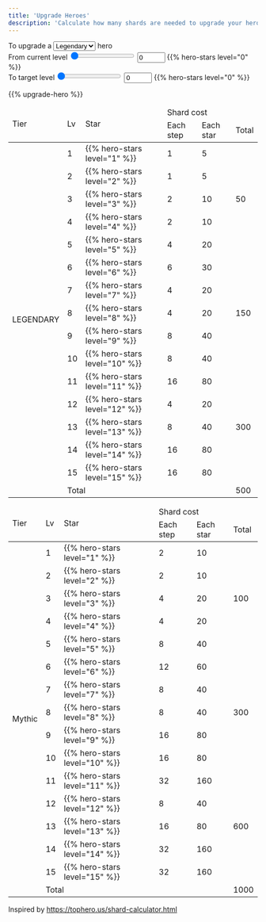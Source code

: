 ```yaml
---
title: 'Upgrade Heroes'
description: 'Calculate how many shards are needed to upgrade your heroes'
---
```


<form id="upgrade-hero">
  To upgrade a
  <select id="hero-type" onchange="calculateHeroUpgrade()">
    <option>Legendary</option>
    <option>Mythic</option>
  </select>
  hero

  <div class="star-option star-option-current">
    <span>From current level </span>
    <input
      id="from"
      type="range"
      min="0"
      max="15"
      value="0"
      onchange="this.nextElementSibling.value=this.value;calculateHeroUpgrade()"
    />
    <input
      type="number"
      name="amountInput"
      min="0"
      max="15"
      value="0"
      onchange="this.previousElementSibling.value=this.value;calculateHeroUpgrade()"
    />
    {{% hero-stars level="0" %}}
  </div>
  <div class="star-option star-option-target">
    <span>To target level </span>
    <input
      id="to"
      type="range"
      min="0"
      max="15"
      value="0"
      onchange="this.nextElementSibling.value=this.value;calculateHeroUpgrade()"
    />
    <input
      type="number"
      name="amountInput"
      min="0"
      max="15"
      value="0"
      onchange="this.previousElementSibling.value=this.value;calculateHeroUpgrade()"
    />
    {{% hero-stars level="0" %}}
  </div>
  <span id="result"></span>
</form>

{{% upgrade-hero %}}

<table class="text-center">
  <thead>
    <tr>
      <td rowspan="2">Tier</td>
      <td rowspan="2">Lv</td>
      <td rowspan="2">Star</td>
      <td colspan="3">Shard cost</td>
    </tr>
    <tr>
      <td>Each step</td>
      <td>Each star</td>
      <td>Total</td>
    </tr>
  </thead>
  <tbody>
    <tr>
      <td rowspan="16" class="text-vertical">LEGENDARY</td>
      <td>1</td>
      <td class="bg-star1">{{% hero-stars level="1" %}}</td>
      <td>1</td>
      <td>5</td>
      <td rowspan="5">50</td>
    </tr>
    <tr>
      <td>2</td>
      <td class="bg-star1">{{% hero-stars level="2" %}}</td>
      <td>1</td>
      <td>5</td>
    </tr>
    <tr>
      <td>3</td>
      <td class="bg-star1">{{% hero-stars level="3" %}}</td>
      <td>2</td>
      <td>10</td>
    </tr>
    <tr>
      <td>4</td>
      <td class="bg-star1">{{% hero-stars level="4" %}}</td>
      <td>2</td>
      <td>10</td>
    </tr>
    <tr>
      <td>5</td>
      <td class="bg-star1">{{% hero-stars level="5" %}}</td>
      <td>4</td>
      <td>20</td>
    </tr>
    <tr>
      <td>6</td>
      <td class="bg-star2">{{% hero-stars level="6" %}}</td>
      <td>6</td>
      <td>30</td>
      <td rowspan="5">150</td>
    </tr>
    <tr>
      <td>7</td>
      <td class="bg-star2">{{% hero-stars level="7" %}}</td>
      <td>4</td>
      <td>20</td>
    </tr>
    <tr>
      <td>8</td>
      <td class="bg-star2">{{% hero-stars level="8" %}}</td>
      <td>4</td>
      <td>20</td>
    </tr>
    <tr>
      <td>9</td>
      <td class="bg-star2">{{% hero-stars level="9" %}}</td>
      <td>8</td>
      <td>40</td>
    </tr>
    <tr>
      <td>10</td>
      <td class="bg-star2">{{% hero-stars level="10" %}}</td>
      <td>8</td>
      <td>40</td>
    </tr>
    <tr>
      <td>11</td>
      <td class="bg-star3">{{% hero-stars level="11" %}}</td>
      <td>16</td>
      <td>80</td>
      <td rowspan="5">300</td>
    </tr>
    <tr>
      <td>12</td>
      <td class="bg-star3">{{% hero-stars level="12" %}}</td>
      <td>4</td>
      <td>20</td>
    </tr>
    <tr>
      <td>13</td>
      <td class="bg-star3">{{% hero-stars level="13" %}}</td>
      <td>8</td>
      <td>40</td>
    </tr>
    <tr>
      <td>14</td>
      <td class="bg-star3">{{% hero-stars level="14" %}}</td>
      <td>16</td>
      <td>80</td>
    </tr>
    <tr>
      <td>15</td>
      <td class="bg-star3">{{% hero-stars level="15" %}}</td>
      <td>16</td>
      <td>80</td>
    </tr>
    <tr>
      <td colspan="4" class="text-right">Total</td>      
      <td>500</td>
    </tr>
  </tbody>
</table>

<table class="text-center">
  <thead>
    <tr>
      <td rowspan="2">Tier</td>
      <td rowspan="2">Lv</td>
      <td rowspan="2">Star</td>
      <td colspan="3">Shard cost</td>
    </tr>
    <tr>
      <td>Each step</td>
      <td>Each star</td>
      <td>Total</td>
    </tr>
  </thead>
  <tbody>
    <tr>      
      <td rowspan="16" class="text-vertical">Mythic</td>
      <td>1</td>
      <td class="bg-star1">{{% hero-stars level="1" %}}</td>
      <td>2</td>
      <td>10</td>
      <td rowspan="5">100</td>
    </tr>
    <tr>
      <td>2</td>
      <td class="bg-star1">{{% hero-stars level="2" %}}</td>
      <td>2</td>
      <td>10</td>
    </tr>
    <tr>
      <td>3</td>
      <td class="bg-star1">{{% hero-stars level="3" %}}</td>
      <td>4</td>
      <td>20</td>
    </tr>
    <tr>
      <td>4</td>
      <td class="bg-star1">{{% hero-stars level="4" %}}</td>
      <td>4</td>
      <td>20</td>
    </tr>
    <tr>
      <td>5</td>
      <td class="bg-star1">{{% hero-stars level="5" %}}</td>
      <td>8</td>
      <td>40</td>
    </tr>
    <tr>
      <td>6</td>
      <td class="bg-star2">{{% hero-stars level="6" %}}</td>
      <td>12</td>
      <td>60</td>
      <td rowspan="5">300</td>
    </tr>
    <tr>
      <td>7</td>
      <td class="bg-star2">{{% hero-stars level="7" %}}</td>
      <td>8</td>
      <td>40</td>
    </tr>
    <tr>
      <td>8</td>
      <td class="bg-star2">{{% hero-stars level="8" %}}</td>
      <td>8</td>
      <td>40</td>
    </tr>
    <tr>
      <td>9</td>
      <td class="bg-star2">{{% hero-stars level="9" %}}</td>
      <td>16</td>
      <td>80</td>
    </tr>
    <tr>
      <td>10</td>
      <td class="bg-star2">{{% hero-stars level="10" %}}</td>
      <td>16</td>
      <td>80</td>
    </tr>
    <tr>
      <td>11</td>
      <td class="bg-star3">{{% hero-stars level="11" %}}</td>
      <td>32</td>
      <td>160</td>
      <td rowspan="5">600</td>
    </tr>
    <tr>
      <td>12</td>
      <td class="bg-star3">{{% hero-stars level="12" %}}</td>
      <td>8</td>
      <td>40</td>
    </tr>
    <tr>
      <td>13</td>
      <td class="bg-star3">{{% hero-stars level="13" %}}</td>
      <td>16</td>
      <td>80</td>
    </tr>
    <tr>
      <td>14</td>
      <td class="bg-star3">{{% hero-stars level="14" %}}</td>
      <td>32</td>
      <td>160</td>
    </tr>
    <tr>
      <td>15</td>
      <td class="bg-star3">{{% hero-stars level="15" %}}</td>
      <td>32</td>
      <td>160</td>
    </tr>
    <tr>
      <td colspan="4" class="text-right">Total</td>   
      <td>1000</td>
    </tr>
  </tbody>
</table>
<!-- 
<table class="text-center">
  <thead>
    <tr>
      <td rowspan="2">Tier</td>
      <td rowspan="2">Lv</td>
      <td rowspan="2">Star</td>
      <td colspan="3">Shard cost</td>
    </tr>
    <tr>
      <td>Each step</td>
      <td>Each star</td>
      <td>Total</td>
    </tr>
  </thead>
  <tbody>
    <tr>      
      <td rowspan="16" class="text-vertical">Epic</td>
      <td>1</td>
      <td class="bg-star1">{{% hero-stars level="1" %}}</td>
      <td>1</td>
      <td>5</td>
      <td rowspan="5">100</td>
    </tr>
    <tr>
      <td>2</td>
      <td class="bg-star1">{{% hero-stars level="2" %}}</td>
      <td>1</td>
      <td>5</td>
    </tr>
    <tr>
      <td>3</td>
      <td class="bg-star1">{{% hero-stars level="3" %}}</td>
      <td>2</td>
      <td>10</td>
    </tr>
    <tr>
      <td>4</td>
      <td class="bg-star1">{{% hero-stars level="4" %}}</td>
      <td></td>
      <td></td>
    </tr>
    <tr>
      <td>5</td>
      <td class="bg-star1">{{% hero-stars level="5" %}}</td>
      <td></td>
      <td></td>
    </tr>
    <tr>
      <td>6</td>
      <td class="bg-star2">{{% hero-stars level="6" %}}</td>
      <td></td>
      <td></td>
      <td rowspan="5"></td>
    </tr>
    <tr>
      <td>7</td>
      <td class="bg-star2">{{% hero-stars level="7" %}}</td>
      <td></td>
      <td></td>
    </tr>
    <tr>
      <td>8</td>
      <td class="bg-star2">{{% hero-stars level="8" %}}</td>
      <td></td>
      <td></td>
    </tr>
    <tr>
      <td>9</td>
      <td class="bg-star2">{{% hero-stars level="9" %}}</td>
      <td></td>
      <td></td>
    </tr>
    <tr>
      <td>10</td>
      <td class="bg-star2">{{% hero-stars level="10" %}}</td>
      <td></td>
      <td></td>
    </tr>
    <tr>
      <td>11</td>
      <td class="bg-star3">{{% hero-stars level="11" %}}</td>
      <td>32</td>
      <td>160</td>
      <td rowspan="5">600</td>
    </tr>
    <tr>
      <td>12</td>
      <td class="bg-star3">{{% hero-stars level="12" %}}</td>
      <td></td>
      <td></td>
    </tr>
    <tr>
      <td>13</td>
      <td class="bg-star3">{{% hero-stars level="13" %}}</td>
      <td></td>
      <td></td>
    </tr>
    <tr>
      <td>14</td>
      <td class="bg-star3">{{% hero-stars level="14" %}}</td>
      <td></td>
      <td></td>
    </tr>
    <tr>
      <td>15</td>
      <td class="bg-star3">{{% hero-stars level="15" %}}</td>
      <td></td>
      <td></td>
    </tr>
    <tr>
      <td colspan="4" class="text-right">Total</td>   
      <td></td>
    </tr>
  </tbody>
</table>
-->
<!--
<table class="text-center">
  <thead>
    <tr>
      <td rowspan="2">Tier</td>
      <td rowspan="2">Lv</td>
      <td rowspan="2">Star</td>
      <td colspan="3">Shard cost</td>
    </tr>
    <tr>
      <td>Each step</td>
      <td>Each star</td>
      <td>Total</td>
    </tr>
  </thead>
  <tbody>
    <tr>      
      <td rowspan="16" class="text-vertical">Rare</td>
      <td>1</td>
      <td class="bg-star1">{{% hero-stars level="1" %}}</td>
      <td>1</td>
      <td>5</td>
      <td rowspan="5">100</td>
    </tr>
    <tr>
      <td>2</td>
      <td class="bg-star1">{{% hero-stars level="2" %}}</td>
      <td></td>
      <td></td>
    </tr>
    <tr>
      <td>3</td>
      <td class="bg-star1">{{% hero-stars level="3" %}}</td>
      <td></td>
      <td></td>
    </tr>
    <tr>
      <td>4</td>
      <td class="bg-star1">{{% hero-stars level="4" %}}</td>
      <td></td>
      <td></td>
    </tr>
    <tr>
      <td>5</td>
      <td class="bg-star1">{{% hero-stars level="5" %}}</td>
      <td></td>
      <td></td>
    </tr>
    <tr>
      <td>6</td>
      <td class="bg-star2">{{% hero-stars level="6" %}}</td>
      <td></td>
      <td></td>
      <td rowspan="5"></td>
    </tr>
    <tr>
      <td>7</td>
      <td class="bg-star2">{{% hero-stars level="7" %}}</td>
      <td></td>
      <td></td>
    </tr>
    <tr>
      <td>8</td>
      <td class="bg-star2">{{% hero-stars level="8" %}}</td>
      <td></td>
      <td></td>
    </tr>
    <tr>
      <td>9</td>
      <td class="bg-star2">{{% hero-stars level="9" %}}</td>
      <td></td>
      <td></td>
    </tr>
    <tr>
      <td>10</td>
      <td class="bg-star2">{{% hero-stars level="10" %}}</td>
      <td></td>
      <td></td>
    </tr>
    <tr>
      <td>11</td>
      <td class="bg-star3">{{% hero-stars level="11" %}}</td>
      <td></td>
      <td></td>
      <td rowspan="5"></td>
    </tr>
    <tr>
      <td>12</td>
      <td class="bg-star3">{{% hero-stars level="12" %}}</td>
      <td></td>
      <td></td>
    </tr>
    <tr>
      <td>13</td>
      <td class="bg-star3">{{% hero-stars level="13" %}}</td>
      <td></td>
      <td></td>
    </tr>
    <tr>
      <td>14</td>
      <td class="bg-star3">{{% hero-stars level="14" %}}</td>
      <td></td>
      <td></td>
    </tr>
    <tr>
      <td>15</td>
      <td class="bg-star3">{{% hero-stars level="15" %}}</td>
      <td></td>
      <td></td>
    </tr>
    <tr>
      <td colspan="4" class="text-right">Total</td>   
      <td></td>
    </tr>
  </tbody>
</table> 
-->

Inspired by https://tophero.us/shard-calculator.html